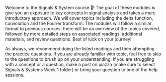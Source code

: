 Welcome to the Signals & System course 🙌! The goal of these modules is give you an exposure to key concepts in signal analysis and takes a more introductory approach. We will cover topics including the delta function, convolution and the Fourier transform. The modules will follow a similar format to previous courses: there will be an overview of the topics covered, followed by more detailed steps on associated readings, additional materials, and review questions. Best of luck on your journey!

As always, we recommend doing the listed readings and then attempting the practice questions. If you are already familiar with topic, feel free to skip to the questions to brush up on your understanding. If you are struggling with a concept or a question, make a post on piazza (make sure to select Signals & Systems Week 1 folder) or bring your question to one of the help sessions.